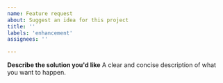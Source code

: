 ```yaml
---
name: Feature request
about: Suggest an idea for this project
title: ''
labels: 'enhancement'
assignees: ''

---
```


**Describe the solution you'd like**
A clear and concise description of what you want to happen.
